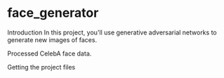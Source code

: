 # face_generator

Introduction
In this project, you'll use generative adversarial networks to generate new images of faces.


Processed CelebA face data.

Getting the project files
